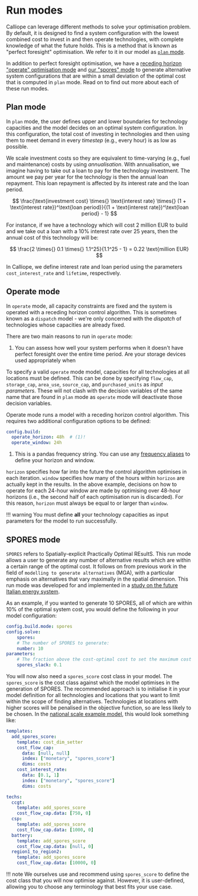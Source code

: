# Run modes

Calliope can leverage different methods to solve your optimisation problem.
By default, it is designed to find a system configuration with the lowest combined cost to invest in and then operate technologies, with complete knowledge of what the future holds.
This is a method that is known as "perfect foresight" optimisation.
We refer to it in our model as [`plan` mode](../advanced/mode.md#plan-mode).

In addition to perfect foresight optimisation, we have a [receding horizon "operate" optimisation mode](../advanced/mode.md#operate-mode) and [our "spores" mode](../advanced/mode.md#spores-mode) to generate alternative system configurations that are within a small deviation of the optimal cost that is computed in `plan` mode. Read on to find out more about each of these run modes.

## Plan mode

In `plan` mode, the user defines upper and lower boundaries for technology capacities and the model decides on an optimal system configuration.
In this configuration, the total cost of investing in technologies and then using them to meet demand in every _timestep_ (e.g., every hour) is as low as possible.

We scale investment costs so they are equivalent to time-varying (e.g., fuel and maintenance) costs by using _annualisation_.
With annualisation, we imagine having to take out a loan to pay for the technology investment.
The amount we pay per year for the technology is then the annual loan repayment.
This loan repayment is affected by its interest rate and the loan period.

$$
\frac{\text{investment cost} \times{} \text{interest rate} \times{} (1 + \text{interest rate})^\text{loan period}}{(1 + \text{interest rate})^\text{loan period} - 1}
$$

For instance, if we have a technology which will cost 2 million EUR to build and we take out a loan with a 10% interest rate over 25 years, then the annual cost of this technology will be:

$$
\frac{2 \times{} 0.1 \times{} 1.1^25}{1.1^25 - 1} = 0.22 \text{million EUR}
$$

In Calliope, we define interest rate and loan period using the parameters `cost_interest_rate` and `lifetime`, respectively.

## Operate mode

In `operate` mode, all capacity constraints are fixed and the system is operated with a receding horizon control algorithm.
This is sometimes known as a `dispatch` model - we're only concerned with the _dispatch_ of technologies whose capacities are already fixed.

There are two main reasons to run in `operate` mode:

1. You can assess how well your system performs when it doesn't have perfect foresight over the entire time period.
Are your storage devices used appropriately when

To specify a valid `operate` mode model, capacities for all technologies at all locations must be defined.
This can be done by specifying `flow_cap`, `storage_cap`, `area_use`, `source_cap`, and `purchased_units` as _input parameters_.
These will not clash with the decision variables of the same name that are found in `plan` mode as `operate` mode will deactivate those decision variables.

Operate mode runs a model with a receding horizon control algorithm.
This requires two additional configuration options to be defined:

```yaml
config.build:
  operate_horizon: 48h  # (1)!
  operate_window: 24h
```

1. This is a pandas frequency string.
You can use any [frequency aliases](https://pandas.pydata.org/docs/user_guide/timeseries.html#offset-aliases) to define your horizon and window.

`horizon` specifies how far into the future the control algorithm optimises in each iteration.
`window` specifies how many of the hours within `horizon` are actually kept in the results.
In the above example, decisions on how to operate for each 24-hour window are made by optimising over 48-hour horizons (i.e., the second half of each optimisation run is discarded).
For this reason, `horizon` must always be equal to or larger than `window`.

!!! warning
    You must define **all** your technology capacities as input parameters for the model to run successfully.

## SPORES mode

`SPORES` refers to Spatially-explicit Practically Optimal REsultS.
This run mode allows a user to generate any number of alternative results which are within a certain range of the optimal cost.
It follows on from previous work in the field of `modelling to generate alternatives` (MGA), with a particular emphasis on alternatives that vary maximally in the spatial dimension.
This run mode was developed for and implemented in a [study on the future Italian energy system](https://doi.org/10.1016/j.joule.2020.08.002).

As an example, if you wanted to generate 10 SPORES, all of which are within 10% of the optimal system cost, you would define the following in your model configuration:

```yaml
config.build.mode: spores
config.solve:
    spores:
    # The number of SPORES to generate:
    number: 10
parameters:
    # The fraction above the cost-optimal cost to set the maximum cost during SPORES:
    spores_slack: 0.1
```

You will now also need a `spores_score` cost class in your model.
The `spores_score` is the cost class against which the model optimises in the generation of SPORES.
The recommended approach is to initialise it in your model definition for all technologies and locations that you want to limit within the scope of finding alternatives.
Technologies at locations with higher scores will be penalised in the objective function, so are less likely to be chosen.
In the [national scale example model](../examples/national_scale/index.md), this would look something like:

```yaml
templates:
  add_spores_score:
    template: cost_dim_setter
    cost_flow_cap:
      data: [null, null]
      index: ["monetary", "spores_score"]
      dims: costs
    cost_interest_rate:
      data: [0.1, 1]
      index: ["monetary", "spores_score"]
      dims: costs

techs:
  ccgt:
    template: add_spores_score
    cost_flow_cap.data: [750, 0]
  csp:
    template: add_spores_score
    cost_flow_cap.data: [1000, 0]
  battery:
    template: add_spores_score
    cost_flow_cap.data: [null, 0]
  region1_to_region2:
    template: add_spores_score
    cost_flow_cap.data: [10000, 0]
```

!!! note
    We ourselves use and recommend using `spores_score` to define the cost class that you will now optimise against.
    However, it is user-defined, allowing you to choose any terminology that best fits your use case.
